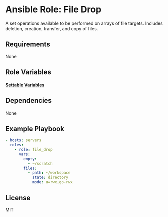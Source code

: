 # Ansible Role: File Drop
A set operations available to be performed on arrays of file targets. Includes deletion, creation, transfer, and copy of files.

## Requirements

None

## Role Variables

#### [Settable Variables](./meta/argument_specs.yml)

## Dependencies

None

## Example Playbook
```yaml
- hosts: servers
  roles:
    - role: file_drop
      vars:
        empty:
          - ~/scratch
        files:
          - path: ~/workspace
            state: directory
            mode: u=rwx,go-rwx
```

## License

MIT
